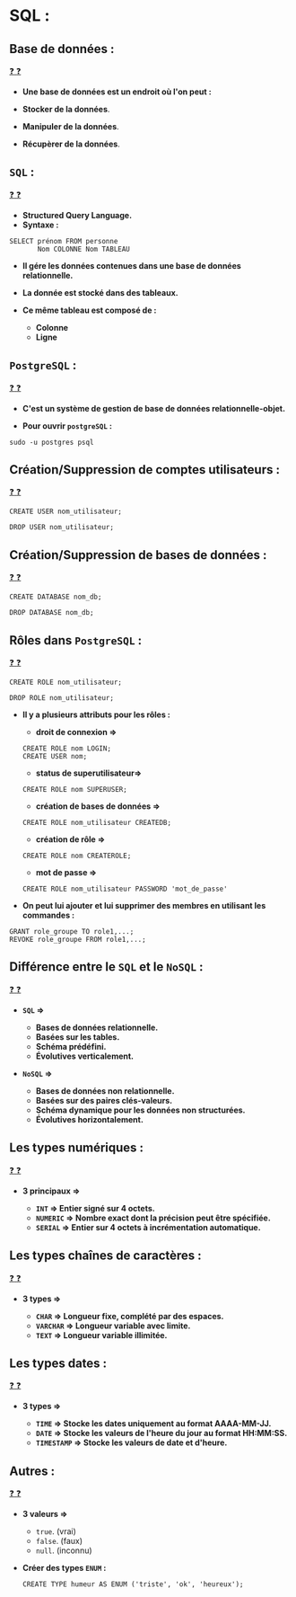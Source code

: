 # SQL :

## Base de données :

[:question: :question:](baseDonnees.md)

- **Une base de données est un endroit où l'on peut :**

- **Stocker de la données**.
- **Manipuler de la données**.
- **Récupèrer de la données**.

## `SQL` :

[:question: :question:](sql.md)

- **Structured Query Language.**
- **Syntaxe :**

```
SELECT prénom FROM personne
       Nom COLONNE Nom TABLEAU
```

- **Il gére les données contenues dans une base de données relationnelle.**

- **La donnée est stocké dans des tableaux.**
- **Ce même tableau est composé de :**
  - **Colonne**
  - **Ligne**

## `PostgreSQL` :

[:question: :question:](postgresql.md)

- **C'est un système de gestion de base de données relationnelle-objet.**

- **Pour ouvrir `postgreSQL` :**

```
sudo -u postgres psql
```

## Création/Suppression de comptes utilisateurs :

[:question: :question:](creerSupp.md)

```
CREATE USER nom_utilisateur;
```

```
DROP USER nom_utilisateur;
```

## Création/Suppression de bases de données :

[:question: :question:](creerSuppDd.md)

```
CREATE DATABASE nom_db;
```

```
DROP DATABASE nom_db;
```

## Rôles dans `PostgreSQL` :

[:question: :question:](roles.md)

```
CREATE ROLE nom_utilisateur;
```

```
DROP ROLE nom_utilisateur;
```

- **Il y a plusieurs attributs pour les rôles :**

  - **droit de connexion =>**

  ```
  CREATE ROLE nom LOGIN;
  CREATE USER nom;
  ```

  - **status de superutilisateur=>**

  ```
  CREATE ROLE nom SUPERUSER;
  ```

  - **création de bases de données =>**

  ```
  CREATE ROLE nom_utilisateur CREATEDB;
  ```

  - **création de rôle =>**

  ```
  CREATE ROLE nom CREATEROLE;
  ```

  - **mot de passe =>**

  ```
  CREATE ROLE nom_utilisateur PASSWORD 'mot_de_passe'
  ```

- **On peut lui ajouter et lui supprimer des membres en utilisant les commandes :**

```
GRANT role_groupe TO role1,...;
REVOKE role_groupe FROM role1,...;
```

## Différence entre le `SQL` et le `NoSQL` :

[:question: :question:](sqlVsNosql.md)

- **`SQL` =>**

  - **Bases de données relationnelle.**
  - **Basées sur les tables.**
  - **Schéma prédéfini.**
  - **Évolutives verticalement.**

- **`NoSQL` =>**
  - **Bases de données non relationnelle.**
  - **Basées sur des paires clés-valeurs.**
  - **Schéma dynamique pour les données non structurées.**
  - **Évolutives horizontalement.**

## Les types numériques :

[:question: :question:](typesNumeriques.md)

- **3 principaux =>**

  - **`INT` => Entier signé sur 4 octets.**
  - **`NUMERIC` => Nombre exact dont la précision peut être spécifiée.**
  - **`SERIAL` => Entier sur 4 octets à incrémentation automatique.**

## Les types chaînes de caractères :

[:question: :question:](typesChaines.md)

- **3 types =>**

  - **`CHAR` => Longueur fixe, complété par des espaces.**
  - **`VARCHAR` => Longueur variable avec limite.**
  - **`TEXT` => Longueur variable illimitée.**

## Les types dates :

[:question: :question:](typesDates.md)

- **3 types =>**

  - **`TIME` => Stocke les dates uniquement au format AAAA-MM-JJ.**
  - **`DATE` => Stocke les valeurs de l'heure du jour au format HH:MM:SS.**
  - **`TIMESTAMP` => Stocke les valeurs de date et d'heure.**

## Autres :

[:question: :question:](autres.md)

- **3 valeurs =>**

  - `true`. (vrai)
  - `false`. (faux)
  - `null`. (inconnu)

- **Créer des types `ENUM` :**

  ```
  CREATE TYPE humeur AS ENUM ('triste', 'ok', 'heureux');
  ```
